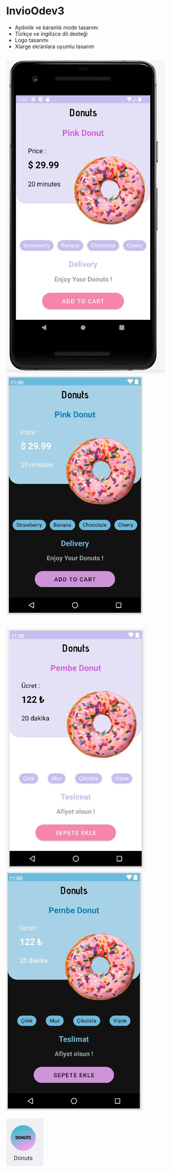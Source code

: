 # InvioOdev3
- Aydınlık ve karanlık mode tasarımı 
- Türkçe ve ingilizce dil desteği
- Logo tasarımı
- Xlarge ekranlara uyumlu tasarım

![alt text](images/light_mode.JPG)
![alt text](images/dark_mode.jpg)
---------------------------------
![alt text](images/turkce_ligt.JPG)
![alt text](images/turkce_dark.JPG)
---------------------------------
![alt text](images/icon.JPG)
